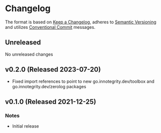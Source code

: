 # Changelog

The format is based on [Keep a Changelog](https://keepachangelog.com/en/1.0.0/),
adheres to [Semantic Versioning](https://semver.org/spec/v2.0.0.html)
and utilizes [Conventional Commit](https://www.conventionalcommits.org/en/v1.0.0/) messages.

## Unreleased

No unreleased changes

## v0.2.0 (Released 2023-07-20)

- Fixed import references to point to new go.innotegrity.dev/toolbox and go.innotegrity.dev/zerolog packages
  
## v0.1.0 (Released 2021-12-25)

### Notes

- Initial release
